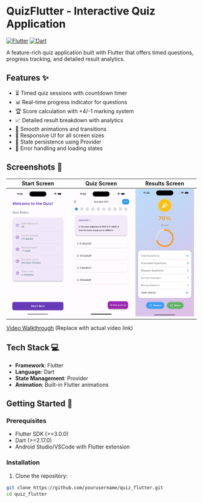 # QuizFlutter - Interactive Quiz Application

[![Flutter](https://img.shields.io/badge/Flutter-%2302569B.svg?logo=Flutter&logoColor=white)](https://flutter.dev)
[![Dart](https://img.shields.io/badge/Dart-0175C2?logo=dart&logoColor=white)](https://dart.dev)

A feature-rich quiz application built with Flutter that offers timed questions, progress tracking, and detailed result analytics.

## Features ✨
- ⏳ Timed quiz sessions with countdown timer
- 📊 Real-time progress indicator for questions
- 🏆 Score calculation with +4/-1 marking system
- 📈 Detailed result breakdown with analytics
- 🎨 Smooth animations and transitions
- 📱 Responsive UI for all screen sizes
- 🔄 State persistence using Provider
- 🚦 Error handling and loading states

## Screenshots 📸

| Start Screen                                   | Quiz Screen                                  | Results Screen                                     |
|------------------------------------------------|----------------------------------------------|----------------------------------------------------|
| ![Start Screen](screenshorts/start_screen.png) | ![Quiz Screen](screenshorts/quiz_screen.png) | ![Results Screen](screenshorts/results_screen.png) |
[Video Walkthrough](https://via.placeholder.com/1920x1080/4a7ec0/ffffff?text=Video+Demo+Here) (Replace with actual video link)

## Tech Stack 💻
- **Framework**: Flutter
- **Language**: Dart
- **State Management**: Provider
- **Animation**: Built-in Flutter animations


## Getting Started 🚀

### Prerequisites
- Flutter SDK (>=3.0.0)
- Dart (>=2.17.0)
- Android Studio/VSCode with Flutter extension

### Installation
1. Clone the repository:
```bash
git clone https://github.com/yourusername/quiz_flutter.git
cd quiz_flutter